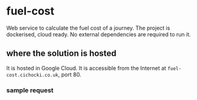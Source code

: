 # fuel-cost
Web service to calculate the fuel cost of a journey. The project is dockerised, cloud ready. 
No external dependencies are required to run it. 

## where the solution is hosted
It is hosted in Google Cloud. It is accessible from the Internet at `fuel-cost.cichocki.co.uk`, port 80. 

### sample request
```json

```
